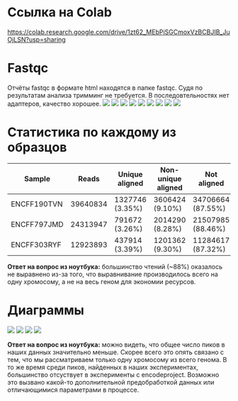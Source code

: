 # Ссылка на Colab
https://colab.research.google.com/drive/1zt62_MEbPiSGCmoxVzBCBJIB_JuOjLSN?usp=sharing

# Fastqc
Отчёты fastqc в формате html находятся в папке fastqc. Судя по результатам анализа тримминг не требуется. В последовтельностях нет адаптеров, качество хорошее.
![](https://raw.githubusercontent.com/sashkent3/hse_hw2_chip/main/images/JMD_PerBaseSequenceQuality.png)
![](https://raw.githubusercontent.com/sashkent3/hse_hw2_chip/main/images/JMD_PerSequenceGCContent.png)
![](https://raw.githubusercontent.com/sashkent3/hse_hw2_chip/main/images/JMD_AdapterContent.png)
![](https://raw.githubusercontent.com/sashkent3/hse_hw2_chip/main/images/TVN_PerBaseSequenceQuality.png)
![](https://raw.githubusercontent.com/sashkent3/hse_hw2_chip/main/images/TVN_PerSequenceGCContent.png)
![](https://raw.githubusercontent.com/sashkent3/hse_hw2_chip/main/images/TVN_AdapterContent.png)
![](https://raw.githubusercontent.com/sashkent3/hse_hw2_chip/main/images/RYF_PerBaseSequenceQuality.png)
![](https://raw.githubusercontent.com/sashkent3/hse_hw2_chip/main/images/RYF_PerSequenceGCContent.png)
![](https://raw.githubusercontent.com/sashkent3/hse_hw2_chip/main/images/RYF_AdapterContent.png)

# Статистика по каждому из образцов

|Sample|Reads|Unique aligned|Non-unique aligned|Not aligned|
|------|-------|------|------|------|
|ENCFF190TVN|39640834|1327746 (3.35%)|3606424 (9.10%)|34706664 (87.55%)|
|ENCFF797JMD|24313947|791672 (3.26%)|2014290 (8.28%)|21507985 (88.46%)|
|ENCFF303RYF|12923893|437914 (3.39%)|1201362 (9.30%)|11284617 (87.32%)|

__Ответ на вопрос из ноутбука:__ большинство чтений (~88%) оказалось не выравнено из-за того, что выравнивание производилось всего на одну хромосому, а не на весь геном для экономии ресурсов.

# Диаграммы
![](https://raw.githubusercontent.com/sashkent3/hse_hw2_chip/main/venn/Intervene_venn-1.png)
![](https://raw.githubusercontent.com/sashkent3/hse_hw2_chip/main/venn/Intervene_venn-2.png)
![](https://raw.githubusercontent.com/sashkent3/hse_hw2_chip/main/venn/Intervene_venn-3.png)
![](https://raw.githubusercontent.com/sashkent3/hse_hw2_chip/main/venn/Intervene_venn-4.png)

__Ответ на вопрос из ноутбука:__ можно видеть, что общее число пиков в наших данных значительно меньше. Скорее всего это опять связано с тем, что мы рассматриваем только одну хромосому из всего генома. В то же время среди пиков, найденных в наших экспериментах, большинство отсуствует в эксперименты с encodeproject. Возможно это вызвано какой-то дополнительной предобработкой данных или отличающимися параметрами в процессе.
